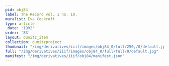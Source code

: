 ```yaml
---
pid: obj84
label: The Record vol. 1 no. 10.
muralist: Eva Cockroft
type: article
_date: '1992'
order: '83'
layout: dunitz_item
collection: dunitzproject
thumbnail: "/img/derivatives/iiif/images/obj84_0/full/250,/0/default.jpg"
full: "/img/derivatives/iiif/images/obj84_0/full/full/0/default.jpg"
manifest: "/img/derivatives/iiif/obj84/manifest.json"
---
```

